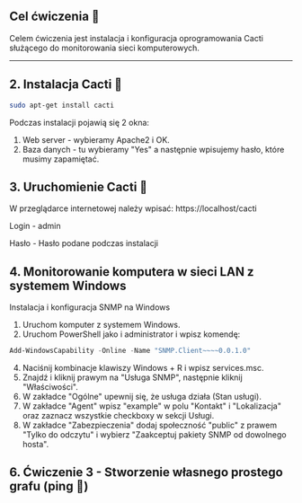 ## Cel ćwiczenia 📖

Celem ćwiczenia jest instalacja i konfiguracja oprogramowania Cacti służącego do monitorowania sieci komputerowych.

---

## 2. Instalacja Cacti 🌵

```bash
sudo apt-get install cacti
```
Podczas instalacji pojawią się 2 okna:
1. Web server - wybieramy Apache2 i OK.
2. Baza danych - tu  wybieramy "Yes" a następnie wpisujemy hasło, które musimy zapamiętać.

## 3. Uruchomienie Cacti 🚀
W przeglądarce internetowej należy wpisać: https://localhost/cacti

Login - admin

Hasło - Hasło podane podczas instalacji

## 4. Monitorowanie komputera w sieci LAN z systemem Windows

Instalacja i konfiguracja SNMP na Windows
1. Uruchom komputer z systemem Windows.
2. Uruchom PowerShell jako i administrator i wpisz komendę:
  ```PowerShell
  Add-WindowsCapability -Online -Name "SNMP.Client~~~~0.0.1.0"
  ```
4. Naciśnij kombinacje klawiszy Windows + R i wpisz services.msc.
5. Znajdź i kliknij prawym na "Usługa SNMP", następnie kliknij "Właściwości".
6. W zakładce "Ogólne" upewnij się, że usługa działa (Stan usługi).
7. W zakładce "Agent" wpisz "example" w polu "Kontakt" i "Lokalizacja" oraz zaznacz wszystkie checkboxy w sekcji Usługi.
8. W zakładce "Zabezpieczenia" dodaj społeczność "public" z prawem "Tylko do odczytu" i wybierz "Zaakceptuj pakiety SNMP od dowolnego hosta".



## 6. Ćwiczenie 3 - Stworzenie własnego prostego grafu (ping 🏓)

